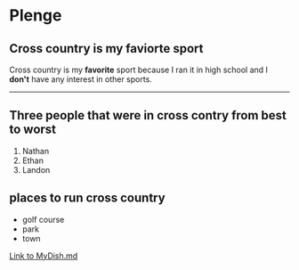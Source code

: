 # Plenge

## Cross country is my faviorte sport 

Cross country is my **favorite** sport because I ran it in high school and I **don't** have any interest in other sports. 

---

## Three people that were in cross contry from best to worst

1. Nathan
2. Ethan
3. Landon

## places to run cross country

* golf course
* park
* town

[Link to MyDish.md](./MyDish.md)